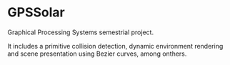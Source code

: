 # GPSSolar
Graphical Processing Systems semestrial project.

It includes a primitive collision detection, dynamic environment rendering and scene presentation using Bezier curves, among onthers.
